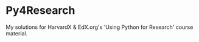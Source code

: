# Py4Research
My solutions for HarvardX &amp; EdX.org's 'Using Python for Research' course material.
